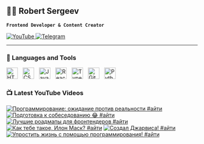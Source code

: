 ## 👨‍💻 Robert Sergeev

**`Frontend Developer & Content Creator`**

<p align="left">
  <a href="https://www.youtube.com/@robertsergeev">
    <img alt="YouTube" title="Subscribe to my YouTube channel" src="https://custom-icon-badges.demolab.com/badge/YouTube-red.svg?logo=video&logoColor=white&style=flat-square"/>
  </a>

  <a  href="https://t.me/berloga_programmistov">
    <img alt="Telegram" title="Telegram Channel" src="https://custom-icon-badges.demolab.com/badge/Telegram-blue.svg?logo=telegram1232&logoColor=white&style=flat-square"/>
  </a> 
</p>

---

### 🧰 Languages and Tools

<img align="left" alt="HTML" width="30px" style="padding-right:10px;" src="https://cdn.jsdelivr.net/gh/devicons/devicon/icons/html5/html5-plain.svg" />
<img align="left" alt="CSS" width="30px" style="padding-right:10px;" src="https://cdn.jsdelivr.net/gh/devicons/devicon/icons/css3/css3-plain.svg" />
<img align="left" alt="JavaScript" width="30px" style="padding-right:10px;" src="https://cdn.jsdelivr.net/gh/devicons/devicon/icons/javascript/javascript-plain.svg" />
<img align="left" alt="React" width="30px" style="padding-right:10px;" src="https://cdn.jsdelivr.net/gh/devicons/devicon/icons/react/react-original.svg" />
<img align="left" alt="TypeScript" width="30px" style="padding-right:10px;" src="https://cdn.jsdelivr.net/gh/devicons/devicon/icons/typescript/typescript-plain.svg" />
<img align="left" alt="Git" width="30px" style="padding-right:10px;" src="https://cdn.jsdelivr.net/gh/devicons/devicon/icons/git/git-original.svg" />
<img align="left" alt="Python" width="30px" style="padding-right:10px;" src="https://cdn.jsdelivr.net/gh/devicons/devicon/icons/python/python-original.svg" />
<br />

#

### 📺 Latest YouTube Videos

<!-- BEGIN YOUTUBE-CARDS -->
[![Программирование: ожидание против реальности #айти](https://ytcards.demolab.com/?id=k7hHJUE4CPc&title=%D0%9F%D1%80%D0%BE%D0%B3%D1%80%D0%B0%D0%BC%D0%BC%D0%B8%D1%80%D0%BE%D0%B2%D0%B0%D0%BD%D0%B8%D0%B5%3A+%D0%BE%D0%B6%D0%B8%D0%B4%D0%B0%D0%BD%D0%B8%D0%B5+%D0%BF%D1%80%D0%BE%D1%82%D0%B8%D0%B2+%D1%80%D0%B5%D0%B0%D0%BB%D1%8C%D0%BD%D0%BE%D1%81%D1%82%D0%B8+%23%D0%B0%D0%B9%D1%82%D0%B8&lang=en&timestamp=1720977573&background_color=%230d1117&title_color=%23ffffff&stats_color=%23dedede&max_title_lines=1&width=250&border_radius=5 "Программирование: ожидание против реальности #айти")](https://www.youtube.com/watch?v=k7hHJUE4CPc)
[![Подготовка к собеседованию 😂 #айти](https://ytcards.demolab.com/?id=Fc9-BAESRNM&title=%D0%9F%D0%BE%D0%B4%D0%B3%D0%BE%D1%82%D0%BE%D0%B2%D0%BA%D0%B0+%D0%BA+%D1%81%D0%BE%D0%B1%D0%B5%D1%81%D0%B5%D0%B4%D0%BE%D0%B2%D0%B0%D0%BD%D0%B8%D1%8E+%F0%9F%98%82+%23%D0%B0%D0%B9%D1%82%D0%B8&lang=en&timestamp=1720614982&background_color=%230d1117&title_color=%23ffffff&stats_color=%23dedede&max_title_lines=1&width=250&border_radius=5 "Подготовка к собеседованию 😂 #айти")](https://www.youtube.com/watch?v=Fc9-BAESRNM)
[![Лучшие роадмапы для фронтендеров #айти](https://ytcards.demolab.com/?id=hvapLy8O9vc&title=%D0%9B%D1%83%D1%87%D1%88%D0%B8%D0%B5+%D1%80%D0%BE%D0%B0%D0%B4%D0%BC%D0%B0%D0%BF%D1%8B+%D0%B4%D0%BB%D1%8F+%D1%84%D1%80%D0%BE%D0%BD%D1%82%D0%B5%D0%BD%D0%B4%D0%B5%D1%80%D0%BE%D0%B2+%23%D0%B0%D0%B9%D1%82%D0%B8&lang=en&timestamp=1720256497&background_color=%230d1117&title_color=%23ffffff&stats_color=%23dedede&max_title_lines=1&width=250&border_radius=5 "Лучшие роадмапы для фронтендеров #айти")](https://www.youtube.com/watch?v=hvapLy8O9vc)
[![Как тебе такое, Илон Маск? #айти](https://ytcards.demolab.com/?id=AIQALXcvd0o&title=%D0%9A%D0%B0%D0%BA+%D1%82%D0%B5%D0%B1%D0%B5+%D1%82%D0%B0%D0%BA%D0%BE%D0%B5%2C+%D0%98%D0%BB%D0%BE%D0%BD+%D0%9C%D0%B0%D1%81%D0%BA%3F+%23%D0%B0%D0%B9%D1%82%D0%B8&lang=en&timestamp=1720086242&background_color=%230d1117&title_color=%23ffffff&stats_color=%23dedede&max_title_lines=1&width=250&border_radius=5 "Как тебе такое, Илон Маск? #айти")](https://www.youtube.com/watch?v=AIQALXcvd0o)
[![Создал Джарвиса! #айти](https://ytcards.demolab.com/?id=WVmfRVBBIZo&title=%D0%A1%D0%BE%D0%B7%D0%B4%D0%B0%D0%BB+%D0%94%D0%B6%D0%B0%D1%80%D0%B2%D0%B8%D1%81%D0%B0%21+%23%D0%B0%D0%B9%D1%82%D0%B8&lang=en&timestamp=1719850432&background_color=%230d1117&title_color=%23ffffff&stats_color=%23dedede&max_title_lines=1&width=250&border_radius=5 "Создал Джарвиса! #айти")](https://www.youtube.com/watch?v=WVmfRVBBIZo)
[![Упростить жизнь с помощью программирования! #айти](https://ytcards.demolab.com/?id=qM5rh7qWfyE&title=%D0%A3%D0%BF%D1%80%D0%BE%D1%81%D1%82%D0%B8%D1%82%D1%8C+%D0%B6%D0%B8%D0%B7%D0%BD%D1%8C+%D1%81+%D0%BF%D0%BE%D0%BC%D0%BE%D1%89%D1%8C%D1%8E+%D0%BF%D1%80%D0%BE%D0%B3%D1%80%D0%B0%D0%BC%D0%BC%D0%B8%D1%80%D0%BE%D0%B2%D0%B0%D0%BD%D0%B8%D1%8F%21+%23%D0%B0%D0%B9%D1%82%D0%B8&lang=en&timestamp=1719738588&background_color=%230d1117&title_color=%23ffffff&stats_color=%23dedede&max_title_lines=1&width=250&border_radius=5 "Упростить жизнь с помощью программирования! #айти")](https://www.youtube.com/watch?v=qM5rh7qWfyE)
<!-- END YOUTUBE-CARDS -->



<!--
**robertsergeev/RobertSergeev** is a ✨ _special_ ✨ repository because its `README.md` (this file) appears on your GitHub profile.

Here are some ideas to get you started:

- 🔭 I’m currently working on ...
- 🌱 I’m currently learning ...
- 👯 I’m looking to collaborate on ...
- 🤔 I’m looking for help with ...
- 💬 Ask me about ...
- 📫 How to reach me: ...
- 😄 Pronouns: ...
- ⚡ Fun fact: ...
-->
